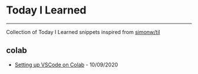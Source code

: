 # Today I Learned
---

Collection of Today I Learned snippets inspired from [simonw/til](https://github.com/simonw/til)

## colab

* [Setting up VSCode on Colab](https://github.com/manisnesan/til/blob/master/colab/setting-up-vscode-on-colab-kaggle.md) - 10/09/2020
